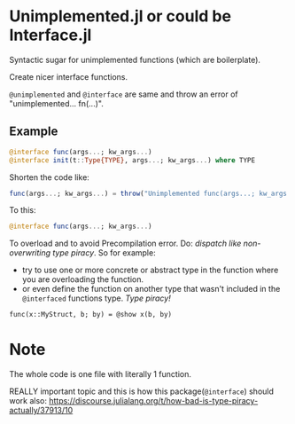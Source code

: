 # Unimplemented.jl or could be Interface.jl

Syntactic sugar for unimplemented functions (which are boilerplate).

Create nicer interface functions. 

`@unimplemented` and `@interface` are same and throw an error of "unimplemented... fn(...)". 


## Example
```julia
@interface func(args...; kw_args...)
@interface init(t::Type{TYPE}, args...; kw_args...) where TYPE
```

Shorten the code like:
```julia
func(args...; kw_args...) = throw("Unimplemented func(args...; kw_args...)")
```
To this:
```julia
@interface func(args...; kw_args...)
```

To overload and to avoid Precompilation error. Do: *dispatch like non-overwriting type piracy*. 
So for example:
- try to use one or more concrete or abstract type in the function where you are overloading the function. 
- or even define the function on another type that wasn't included in the `@interfaced` functions type. *Type piracy!*
```
func(x::MyStruct, b; by) = @show x(b, by)
```

# Note
The whole code is one file with literally 1 function. 

REALLY important topic and this is how this package(`@interface`) should work also: https://discourse.julialang.org/t/how-bad-is-type-piracy-actually/37913/10
